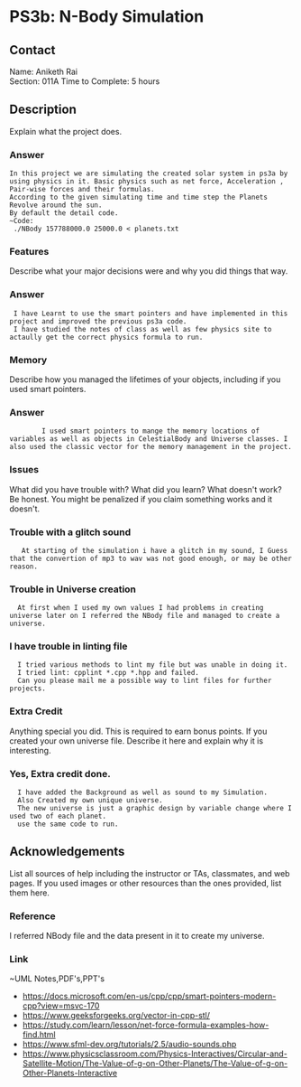 # PS3b: N-Body Simulation

## Contact
Name: Aniketh Rai       
Section: 011A
Time to Complete: 5 hours


## Description
Explain what the project does.
  ### Answer
    In this project we are simulating the created solar system in ps3a by using physics in it. Basic physics such as net force, Acceleration , Pair-wise forces and their formulas.
    According to the given simulating time and time step the Planets Revolve around the sun.
    By default the detail code.
    ~Code:
     ./NBody 157788000.0 25000.0 < planets.txt

### Features
Describe what your major decisions were and why you did things that way.
  ### Answer
     I have Learnt to use the smart pointers and have implemented in this project and improved the previous ps3a code.
     I have studied the notes of class as well as few physics site to actaully get the correct physics formula to run.

### Memory
Describe how you managed the lifetimes of your objects, including if you used smart pointers.
 ### Answer
            I used smart pointers to mange the memory locations of variables as well as objects in CelestialBody and Universe classes. I also used the classic vector for the memory management in the project.

### Issues
What did you have trouble with?  What did you learn?  What doesn't work?  Be honest.  You might be penalized if you claim something works and it doesn't.
  ### Trouble with a glitch sound
       At starting of the simulation i have a glitch in my sound, I Guess that the convertion of mp3 to wav was not good enough, or may be other reason.
  ### Trouble in Universe creation
      At first when I used my own values I had problems in creating universe later on I referred the NBody file and managed to create a universe.
  ### I have trouble in linting file
      I tried various methods to lint my file but was unable in doing it.
      I tried lint: cpplint *.cpp *.hpp and failed.
      Can you please mail me a possible way to lint files for further projects.


### Extra Credit
Anything special you did.  This is required to earn bonus points.
If you created your own universe file.  Describe it here and explain why it is interesting.
  
   ### Yes, Extra credit done.
      I have added the Background as well as sound to my Simulation.
      Also Created my own unique universe.
      The new universe is just a graphic design by variable change where I used two of each planet.
      use the same code to run.

## Acknowledgements
List all sources of help including the instructor or TAs, classmates, and web pages.
If you used images or other resources than the ones provided, list them here.

  ### Reference
   I referred NBody file and the data present in it to create my universe.
  ### Link
  ~UML Notes,PDF's,PPT's
  * https://docs.microsoft.com/en-us/cpp/cpp/smart-pointers-modern-cpp?view=msvc-170
  * https://www.geeksforgeeks.org/vector-in-cpp-stl/
  * https://study.com/learn/lesson/net-force-formula-examples-how-find.html
  * https://www.sfml-dev.org/tutorials/2.5/audio-sounds.php
  * https://www.physicsclassroom.com/Physics-Interactives/Circular-and-Satellite-Motion/The-Value-of-g-on-Other-Planets/The-Value-of-g-on-Other-Planets-Interactive